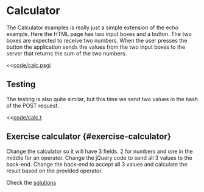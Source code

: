 # Calculator

The Calculator examples is really just a simple extension of the echo example. Here the HTML page has two input boxes and a button.
The two boxes are expected to receive two numbers.
When the user presses the button the application sends the values from the two input boxes to the server that returns the sum of the two numbers.

<<[code/calc.psgi](code/calc.psgi)

## Testing

The testing is also quite similar, but this time we send two values in the hash of the POST request.

<<[code/calc.t](code/calc.t)

## Exercise calculator {#exercise-calculator}

Change the calculator so it will have 3 fields. 2 for numbers and one in the middle for an operator.
Change the jQuery code to send all 3 values to the back-end.
Change the back-end to accept all 3 values and calculate the result based on the provided operator.

Check the [solutions](#solutions)

